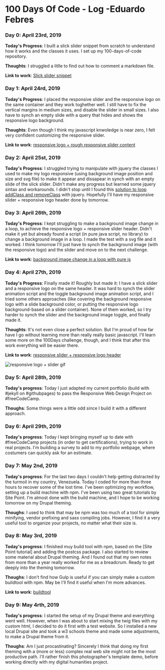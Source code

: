 # 100 Days Of Code - Log -Eduardo Febres

### Day 0: April 23rd, 2019
**Today's Progress**: I built a slick slider snippet from scratch to understand how it works and the classes it uses. I set up my 100-days-of-code repository.

**Thoughts**: I struggled a litlle to find out how to comment a markdown file.

**Link to work**: [Slick slider snippet]

### Day 1: April 24rd, 2019
**Today's Progress**: I placed the responsive slider and the responsive logo on the same container and they work toghether well. I still have to fix the vertical margins in medium sizes, and disable the slider in small sizes. I also have to synch an empty slide with a query that hides and shows the responsive logo background.

**Thoughts**: Even though I think my javascript knwoledge is near zero, I felt very confident customizing the responsive slider.

**Link to work**: [responsive logo + rough responsive slider content]

### Day 2: April 25st, 2019
**Today's Progress**: I struggled trying to manipulate with jquery the classes I used to make my logo responsive (using background image position and size and svg file) to make it appear and dissapear in synch with an empty slide of the slick slider. Didn't make any progress but learned some jquery sintax and workarounds. I didn't stop until I found this [solution to loop addClass and removeClass] with jquery. Hopefully I'll have my responsive slider + responsive logo header done by tomorrow.

### Day 3: April 26th, 2019
**Today's Progress**: I kept struggling to make a background image change in a loop, to achieve the responsive logo + responsive slider header. Didn't make it yet but already found a script (in pure java script, no library) to change a background image in a loop. I made the test with a svg  file and it worked. I think tomorrow I'll just have to synch the background image (with the responsive logo) and the slider and move on to the next challenge.

**Link to work**: [background image change in a loop with pure js]

### Day 4: April 27th, 2019
**Today's Progress**: Finally made it! Roughly but made it: I have a slick slider and a responsive logo on the same header. It was hard to synch the slider animation script and the toggle background image animation script, and I tried some others approaches (like covering the background responsive logo with a slide background color, or putting the responsive logo background-based on a slider container). None of them worked, so I try harder to synch the slider and the background image toggle, and finally made it. 

**Thoughts**: It's not even close a perfect solution. But I'm proud of how far have I go without learning more than really really basic javascript. I'll learn some more on the 100Days challenge, though, and I think that after this work everything will be easier there.

**Link to work**: [responsive slider + responsive logo header]

![responsive logo + slider gif](https://media.giphy.com/media/SVOOhH7Ed4BM1QCO9f/giphy.gif)

### Day 5: April 28th, 2019
**Today's progress**: Today I just adapted my current portfolio (build with #jekyll on #githubpages) to pass the Responsive Web Design Project on #freeCodeCamp. 

**Thoughs**: Some things were a little odd since I build it with a different approach.

### Day 6: April 29th, 2019
**Today's progress**: Today I kept bringing myself up to date with #freeCodeCamp projects (in order to get certifications), trying to work in real projects. I'm building a survey to add to my portfolio webpage, where costumers can quickly ask for an estimate.

### Day 7: May 2nd, 2019
**Today's progress**: For the last two days I couldn't help getting distracted by the turmoil in my country, Venezuela. Today I coded for more than three hours to recover some of the lost time. I've been optimizing my workflow, setting up a build machine with npm. I've been using two great tutorials by Site Point. I'm almost done with the build machine, and I hope to be working tomorrow on my Drupal theming.

**Thoughs**: I used to think that may be npm was too much of a tool for simple minifying, vendor prefixing and sass compiling jobs. However, I find it a very useful tool to organize your projects, no matter what their size is.

### Day 8: May 3rd, 2019
**Today's progress**: I finished muy build tool with npm, based on the [Site Point tutorial] and adding the postcss package. I also started to review some material about Drupal theming. And I found out that my own notes from more than a year really worked for me as a breadcrum. Ready to get deeply into the theming tomorrow.

**Thoughs**: I don't find how Gulp is useful if you can simply make a custom buildtool with npm. May be I'll find it useful when I'm more advances.

**Link to work**: [buildtool]

### Day 9: May 4rth, 2019
**Today's progress**: I started the setup of my Drupal theme and everything went well. However, when I was about to start mixing the twig files with my custom html, I decided to do it first with a test website. So I installed a new local Drupal site and took a w3 schools theme and made some adjustments, to make a Drupal theme from it.

**Thoughs**: Am I just procastinating? Sincerely I think that doing my first theming with a (more or less) complex real web site might not be the most productive path. I'll rather finish this photographer's template demo, before working directly with my digital humanities project.




[buildtool]:https://github.com/febr3s/dev_git/tree/master/buildtool

[responsive slider + responsive logo header]:https://github.com/febr3s/dev_git/tree/master/responsive-logo-sprite%2Bjs-slider

[background image change in a loop with pure js]:https://github.com/febr3s/dev_git/tree/master/responsive-logo-sprite-intermitente

[struggling with jquery and responsive logo + slider]:https://github.com/f3br3s/dev_git/blob/master/responsive-logo-sprite%2Bjs-slider/index.html

[solution to loop addClass and removeClass]:http://jsbin.com/oselux/1/edit?html,css,js,output

[responsive logo + rough responsive slider content]:https://github.com/f3br3s/dev_git/tree/master/responsive-logo-sprite%2Bjs-slider

[Slick slider snippet]: https://github.com/f3br3s/dev_git/tree/master/responsive-logo-sprite%2Bjs-slider

[//]: # (**Today's Progress**: Fixed CSS, worked on canvas functionality for the app.)

[//]: # (**Thoughts:** I really struggled with CSS, but, overall, I feel like I am slowly getting better at it. Canvas is still new for me, but I managed to figure out some basic functionality.)

[//]: # (**Link to work:**)
